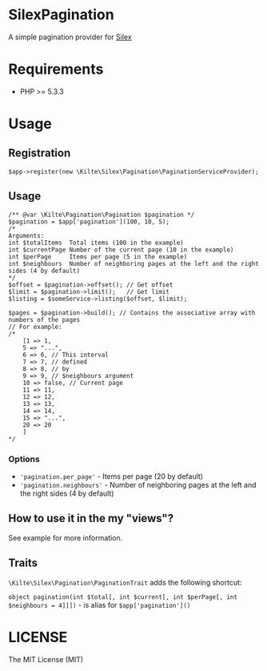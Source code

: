 # SilexPagination

A simple pagination provider for [Silex](http://silex.sensiolabs.org)

# Requirements

- PHP >= 5.3.3

# Usage

## Registration

    $app->register(new \Kilte\Silex\Pagination\PaginationServiceProvider);

## Usage

    /** @var \Kilte\Pagination\Pagination $pagination */
    $pagination = $app['pagination'](100, 10, 5);
    /*
    Arguments:
    int $totalItems  Total items (100 in the example)
    int $currentPage Number of the current page (10 in the example)
    int $perPage     Items per page (5 in the example)
    int $neighbours  Number of neighboring pages at the left and the right sides (4 by default)
    */
    $offset = $pagination->offset(); // Get offset
    $limit = $pagination->limit();   // Get limit
    $listing = $someService->listing($offset, $limit);

    $pages = $pagination->build(); // Contains the associative array with numbers of the pages
    // For example:
    /*
        [1 => 1,
        5 => "...",
        6 => 6, // This interval
        7 => 7, // defined
        8 => 8, // by
        9 => 9, // $neighbours argument
        10 => false, // Current page
        11 => 11,
        12 => 12,
        13 => 13,
        14 => 14,
        15 => "...",
        20 => 20
        ]
    */

### Options

- `'pagination.per_page'` - Items per page (20 by default)
- `'pagination.neighbours'` - Number of neighboring pages at the left and the right sides (4 by default)

## How to use it in the my "views"?

See example for more information.

## Traits

`\Kilte\Silex\Pagination\PaginationTrait` adds the following shortcut:

`object pagination(int $total[, int $current[, int $perPage[, int $neighbours = 4]]])` - is alias for `$app['pagination']()`

# LICENSE

The MIT License (MIT)